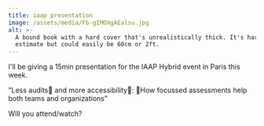 ```yaml
---
title: iaap presentation
image: /assets/media/Fb-gIMOXgAEalsu.jpg
alt: >-
  A bound book with a hard cover that's unrealistically thick. It's hard to
  estimate but could easily be 60cm or 2ft.
---
```


I'll be giving a 15min presentation for the IAAP Hybrid event in Paris this week.

"Less audits and more accessibility: How focussed assessments help both teams and organizations"

Will you attend/watch?
